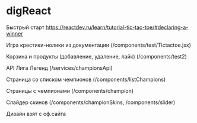 # digReact

Быстрый старт
https://reactdev.ru/learn/tutorial-tic-tac-toe/#declaring-a-winner

Игра крестики-нолики из документации (/components/test/Tictactoe.jsx)

Корзина и продукты (добавление, удаление, лайк) (/components/test2)

API Лига Легенд (/services/championsApi)

Страница со списком чемпионов (/components/listChampions)

Страницы с чемпионами (/components/champion)

Слайдер скинов (/components/championSkins, /components/slider)

Дизайн взят с оф.сайта
 
